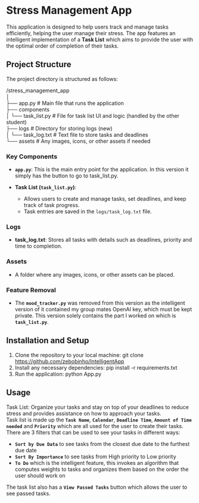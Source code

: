 # Stress Management App

This application is designed to help users track and manage tasks efficiently, helping the user manage their stress. The app features an intelligent implementation of a **Task List** which aims to provide the user with the optimal order of completion of their tasks.

## Project Structure

The project directory is structured as follows:


/stress_management_app<br>
│<br>
├── app.py                 # Main file that runs the application<br>
├── components <br>
│   └── task_list.py        # File for task list UI and logic (handled by the other student)<br>
├── logs                    # Directory for storing logs (new)<br>
│   └── task_log.txt        # Text file to store tasks and deadlines<br>
└── assets                  # Any images, icons, or other assets if needed<br>


### Key Components

- **`app.py`**: This is the main entry point for the application. In this version it simply has the button to go to task_list.py.
  
- **Task List (`task_list.py`)**: 
  - Allows users to create and manage tasks, set deadlines, and keep track of task progress.
  - Task entries are saved in the `logs/task_log.txt` file.

### Logs

- **task_log.txt**: Stores all tasks with details such as deadlines, priority and time to completion.

### Assets

- A folder where any images, icons, or other assets can be placed.

### Feature Removal

- The **`mood_tracker.py`** was removed from this version as the intelligent version of it contained my group mates OpenAI key, which must be kept private. This version solely contains the part I worked on which is **`task_list.py`**.

## Installation and Setup

1. Clone the repository to your local machine:
   git clone https://github.com/zebobinho/IntelligentApp
2. Install any necessary dependencies:
   pip install -r requirements.txt
3. Run the application:
   python App.py

## Usage
Task List: Organize your tasks and stay on top of your deadlines to reduce stress and provides assistance on how to approach your tasks.<br>
Task list is made up the **`Task Name`**, **`Calendar`**, **`Deadline Time`**, **`Amount of Time needed`** and **`Priority`** which are all used for the user to create their tasks. <br>
There are 3 filters that can be used to see your tasks in different ways:<br>
- **`Sort by Due Data`** to see tasks from the closest due date to the furthest due date
- **`Sort By Importance`** to see tasks from High priority to Low priority
- **`To Do`** which is the intelligent feature, this invokes an algorithm that computes weights to tasks and organizes them based on the order the user should work on

The task list also has a **`View Passed Tasks`** button which allows the user to see passed tasks.


